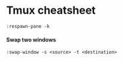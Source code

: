 # Tmux cheatsheet

```
:respawn-pane -k
```

#### Swap two windows
```
:swap-window -s <source> -t <destination>
```
